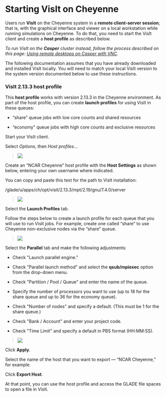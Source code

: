 # Starting VisIt on Cheyenne

Users run **VisIt** on the Cheyenne system in a **remote client-server
session**; that is, with the graphical interface and viewer on a local
workstation while running simulations on Cheyenne. To do that, you need
to start the VisIt client and create a **host profile** as described
below.

*To run VisIt on the **Casper** cluster instead, follow the process
described on this page: [<u>Using remote desktops on Casper with
VNC</u>](file:////display/RC/Using+remote+desktops+on+Casper+with+VNC).*

The following documentation assumes that you have already downloaded and
installed VisIt locally. You will need to match your local VisIt version
to the system version documented below to use these instructions.

### VisIt 2.13.3 host profile

This **host profile** works with version 2.13.3 in the Cheyenne
environment. As part of the host profile, you can create **launch
profiles** for using VisIt in these queues:

- “share” queue jobs with low core counts and shared resources

- “economy" queue jobs with high core counts and exclusive resources

Start your VisIt client.

Select *Options*, then *Host profiles*…

> ![](media/image1.png)

Create an “NCAR Cheyenne” host profile with the **Host Settings** as
shown below, entering your own username where indicated.

You can copy and paste this text for the path to VisIt installation:

/glade/u/apps/ch/opt/visit/2.13.3/mpt/2.19/gnu/7.4.0/server

> ![](media/image2.png)

Select the **Launch Profiles** tab.

Follow the steps below to create a launch profile for each queue that
you will use to run VisIt jobs. For example, create one called “share”
to use Cheyenne non-exclusive nodes via the “share” queue.

> ![](media/image3.png)

Select the **Parallel** tab and make the following adjustments:

- Check "Launch parallel engine."

- Check "Parallel launch method" and select the **qsub/mpiexec** option
  from the drop-down menu.

- Check "Partition / Pool / Queue" and enter the name of the queue.

- Specify the number of processors you want to use (up to 18 for the
  share queue and up to 36 for the economy queue).

- Check "Number of nodes" and specify a default. (This must be 1 for the
  share queue.)

- Check "Bank / Account" and enter your project code.

- Check "Time Limit" and specify a default in PBS format (HH:MM:SS).

> ![](media/image4.png)

Click **Apply**.

Select the name of the host that you want to export — “NCAR Cheyenne,”
for example.

Click **Export Host**.

At that point, you can use the host profile and access the GLADE file
spaces to open a file in VisIt.
